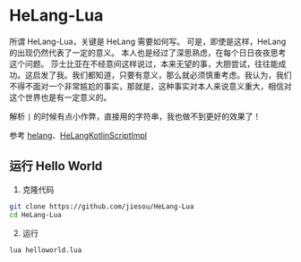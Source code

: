 # HeLang-Lua

所谓 HeLang-Lua，关键是 HeLang 需要如何写。 可是，即使是这样，HeLang 的出现仍然代表了一定的意义。 本人也是经过了深思熟虑，在每个日日夜夜思考这个问题。 莎士比亚在不经意间这样说过，本来无望的事，大胆尝试，往往能成功。这启发了我。我们都知道，只要有意义，那么就必须慎重考虑。我认为，我们不得不面对一个非常尴尬的事实，那就是，这种事实对本人来说意义重大，相信对这个世界也是有一定意义的。

解析 `|` 的时候有点小作弊，直接用的字符串，我也做不到更好的效果了！

参考 [helang](https://github.com/kifuan/helang)、[HeLangKotlinScriptImpl](https://github.com/shaokeyibb/HeLangKotlinScriptImpl)

## 运行 Hello World

1. 克隆代码

```sh
git clone https://github.com/jiesou/HeLang-Lua
cd HeLang-Lua
```

2. 运行

```sh
lua helloworld.lua
```

